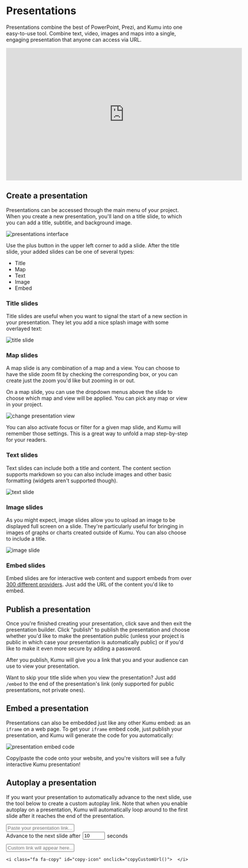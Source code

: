 # Presentations

Presentations combine the best of PowerPoint, Prezi, and Kumu into one easy-to-use tool. Combine text, video, images and maps into a single, engaging presentation that anyone can access via URL.

<iframe src="https://player.vimeo.com/video/118975099" width="640" height="360" frameborder="0" webkitallowfullscreen mozallowfullscreen allowfullscreen></iframe>


## Create a presentation

Presentations can be accessed through the main menu of your project. When you create a new presentation, you'll land on a title slide, to which you can add a title, subtitle, and background image.

![presentations interface](/images/presentations-ui.png)

Use the plus button in the upper left corner to add a slide. After the title slide, your added slides can be one of several types:

* Title
* Map
* Text
* Image
* Embed

### Title slides

Title slides are useful when you want to signal the start of a new section in your presentation. They let you add a nice splash image with some overlayed text:

![title slide](/images/presentation-title-slide.jpg)

### Map slides
A map slide is any combination of a map and a view. You can choose to have the slide zoom fit by checking the corresponding box, or you can create just the zoom you'd like but zooming in or out.

On a map slide, you can use the dropdown menus above the slide to choose which map and view will be applied. You can pick any map or view in your project.

![change presentation view](/images/change-presentation-view.gif)

You can also activate focus or filter for a given map slide, and Kumu will remember those settings. This is a great way to unfold a map step-by-step for your readers.

### Text slides
Text slides can include both a title and content. The content section supports markdown so you can also include images and other basic formatting (widgets aren't supported though).

![text slide](/images/presentation-text-slide.png)

### Image slides

As you might expect, image slides allow you to upload an image to be displayed full screen on a slide. They're particularly useful for bringing in images of graphs or charts created outside of Kumu. You can also choose to include a title.

![image slide](/images/presentation-image-slide.jpg)

### Embed slides
Embed slides are for interactive web content and support embeds from over [300 different providers](http://embed.ly/providers). Just add the URL of the content you'd like to embed.


## Publish a presentation

Once you're finished creating your presentation, click save and then exit the presentation builder. Click "publish" to publish the presentation and choose whether you'd like to make the presentation public (unless your project is public in which case your presentation is automatically public) or if you'd like to make it even more secure by adding a password.

After you publish, Kumu will give you a link that you and your audience can use to view your presentation.

<p class="alert alert-info">
Want to skip your title slide when you view the presentation? Just add <code>/embed</code> to the end of the presentation's link (only supported for public presentations, not private ones).
</p>


## Embed a presentation

Presentations can also be embedded just like any other Kumu embed: as an `iframe` on a web page. To get your `iframe` embed code, just publish your presentation, and Kumu will generate the code for you automatically:

![presentation embed code](/images/embed-presentation.png)

Copy/paste the code onto your website, and you're visitors will see a fully interactive Kumu presentation!


## Autoplay a presentation

If you want your presentation to automatically advance to the next slide, use the tool below to create a custom autoplay link. Note that when you enable autoplay on a presentation, Kumu will automatically loop around to the first slide after it reaches the end of the presentation.

<style>
#result {
  position: relative;
}

#copy-icon {
  position: absolute;
  top: 2px;
  right: 0;
  background-color: #f7f7f7;
  padding: 5px;
}

#copy-success {
  opacity: 0;
  transition: all 0.2s ease;
}
</style>

<div>
  <input id="presentation-url" type="text" class="search-box" oninput="customUrlEffect()" placeholder="Paste your presentation link..." />

  <div style="display: flex; align-items: center; gap: 6px; margin-bottom: .85em;">
    <span>Advance to the next slide after</span>
    <input id="autoplay-seconds" type="number" value="10" style="width: 60px" oninput="customUrlEffect()" />
    <span>seconds</span>
  </div>

  <div id="result">
    <input id="presentation-url-custom" type="text" class="search-box input-code" value="" placeholder="Custom link will appear here..." />

    <i class="fa fa-copy" id="copy-icon" onclick="copyCustomUrl()">  </i>
  </div>

  <p class="alert alert-success alert-sm" id="copy-success">Copied to clipboard</p>

<script>
function customUrlEffect () {
  document.getElementById("copy-success").style.opacity = "0";

  const url = (() => {
    try {
      return new URL(document.getElementById('presentation-url').value)
    } catch {
      return ''
    }
  })()

  if (!url) {
    return
  }  

  const params = url.search
    ? url.search.replace(/^\?/, '').split('&').filter(param => !param.startsWith('autoplay'))
    : []
  const seconds = Number(document.getElementById('autoplay-seconds').value)

  const customUrl = params.length > 0
    ? `${url.origin}${url.pathname}?${params.join('&')}&autoplay=${seconds}`
    : `${url.origin}${url.pathname}?autoplay=${seconds}`

  document.getElementById('presentation-url-custom').value = customUrl

}

function copyCustomUrl() {
  const customUrl = document.getElementById('presentation-url-custom').value

  navigator.clipboard.writeText(customUrl)
    .then(() => document.getElementById("copy-success").style.opacity = "1")
}
</script>


